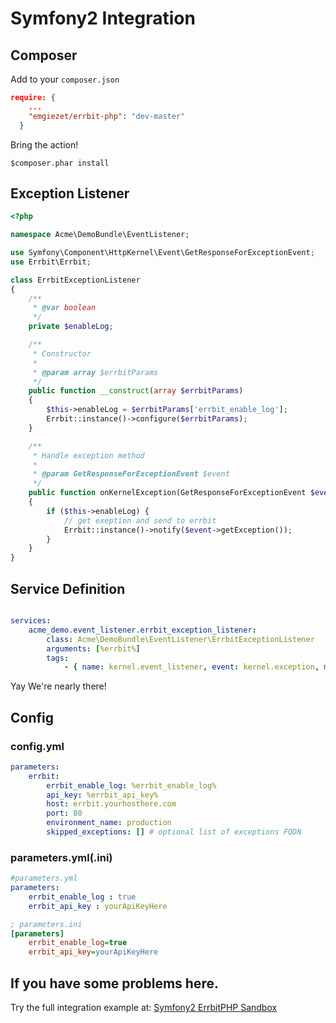 # Symfony2 Integration

## Composer
Add to your `composer.json`

```json
require: {
    ...
    "emgiezet/errbit-php": "dev-master"
  }
```
Bring the action!

```
$composer.phar install
```

## Exception Listener

```php
<?php

namespace Acme\DemoBundle\EventListener;

use Symfony\Component\HttpKernel\Event\GetResponseForExceptionEvent;
use Errbit\Errbit;

class ErrbitExceptionListener
{
    /**
     * @var boolean
     */
    private $enableLog;

    /**
     * Constructor
     *
     * @param array $errbitParams
     */
    public function __construct(array $errbitParams)
    {
        $this->enableLog = $errbitParams['errbit_enable_log'];
        Errbit::instance()->configure($errbitParams);
    }

    /**
     * Handle exception method
     *
     * @param GetResponseForExceptionEvent $event
     */
    public function onKernelException(GetResponseForExceptionEvent $event)
    {
        if ($this->enableLog) {
            // get exeption and send to errbit
            Errbit::instance()->notify($event->getException());
        }
    }
}
```

## Service Definition

```yaml

services:
    acme_demo.event_listener.errbit_exception_listener:
        class: Acme\DemoBundle\EventListener\ErrbitExceptionListener
        arguments: [%errbit%]
        tags:
            - { name: kernel.event_listener, event: kernel.exception, method: onKernelException }

```

Yay We're nearly there!

## Config

### config.yml
```yaml
parameters:
    errbit:
        errbit_enable_log: %errbit_enable_log%
        api_key: %errbit_api_key%
        host: errbit.yourhosthere.com
        port: 80
        environment_name: production
        skipped_exceptions: [] # optional list of exceptions FQDN
```
### parameters.yml(.ini)

```yaml
#parameters.yml
parameters:
    errbit_enable_log : true
    errbit_api_key : yourApiKeyHere
```

```ini
; parameters.ini
[parameters]
    errbit_enable_log=true
    errbit_api_key=yourApiKeyHere
```

## If you have some problems here.

Try the full integration example at: [Symfony2 ErrbitPHP Sandbox](https://github.com/emgiezet/symfony2-errbit)
